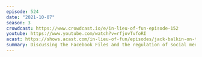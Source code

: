 ```yaml
---
episode: 524
date: "2021-10-07"
season: 3
crowdcast: https://www.crowdcast.io/e/in-lieu-of-fun-episode-152
youtube: https://www.youtube.com/watch?v=rfjovTvfoRI
acast: https://shows.acast.com/in-lieu-of-fun/episodes/jack-balkin-on-the-facebook-files
summary: Discussing the Facebook Files and the regulation of social media
---
```

